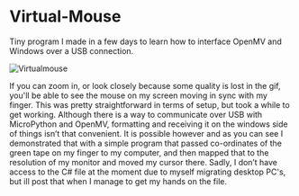 # Virtual-Mouse
Tiny program I made in a few days to learn how to interface OpenMV and Windows over a USB connection.

![Virtualmouse](https://user-images.githubusercontent.com/71618484/93733934-4db36700-fba5-11ea-957b-f84291a57a28.gif)

If you can zoom in, or look closely because some quality is lost in the gif, you'll be able to see the mouse on my screen moving in sync with my finger. This was pretty straightforward in terms of setup, but took a while to get working. Although there is a way to communicate over USB with MicroPython and OpenMV, formatting and receiving it on the windows side of things isn’t that convenient. It is possible however and as you can see I demonstrated that with a simple program that passed co-ordinates of the green tape on my finger to my computer, and then mapped that to the resolution of my monitor and moved my cursor there. Sadly, I don’t have access to the C# file at the moment due to myself migrating desktop PC's, but ill post that when I manage to get my hands on the file.
